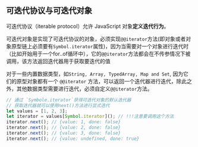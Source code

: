 
## 可迭代协议与可迭代对象
可迭代协议（iterable protocol）允许 JavaScript 对象**定义迭代行为**。

可迭代对象是实现了可迭代协议的对象，必须实现`@@iterator`方法(即对象或者对象原型链上必须要有`Symbol.iterator`属性)，因为当需要对一个对象进行迭代时（比如开始用于一个for..of循环中），它的`@@iterator`方法都会在不传参情况下被调用，该方法返回迭代器用于获取要迭代的值

对于一些内置数据类型，如`String, Array, TypedArray, Map and Set`, 因为它们的原型对象都有一个 `@@iterator` 方法，可以返回一个迭代器进行迭代，除此之外，其他数据类型需要进行迭代，必须自定义`@@iterator`方法。

```js
// 通过 `Symbole.iterator`获得可迭代对象的默认迭代器
// 获取迭代器就可以使用next()方法进行显式迭代
let values = [1, 2, 3];
let iterator = values[Symbol.iterator](); // !!!注意要调用这个方法
iterator.next(); // {value: 1, done: false}
iterator.next(); // {value: 2, done: false}
iterator.next(); // {value: 3, done: false}
iterator.next(); // {value: undefined, done: true}
```